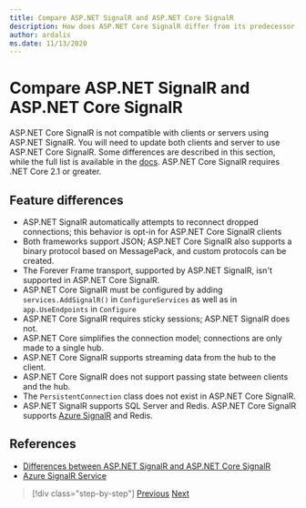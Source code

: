 ```yaml
---
title: Compare ASP.NET SignalR and ASP.NET Core SignalR
description: How does ASP.NET Core SignalR differ from its predecessor, ASP.NET SignalR?
author: ardalis
ms.date: 11/13/2020
---
```


# Compare ASP.NET SignalR and ASP.NET Core SignalR

ASP.NET Core SignalR is not compatible with clients or servers using ASP.NET SignalR. You will need to update both clients and server to use ASP.NET Core SignalR. Some differences are described in this section, while the full list is available in the [docs](https://docs.microsoft.com/aspnet/core/signalr/version-differences). ASP.NET Core SignalR requires .NET Core 2.1 or greater.

## Feature differences

- ASP.NET SignalR automatically attempts to reconnect dropped connections; this behavior is opt-in for ASP.NET Core SignalR clients
- Both frameworks support JSON; ASP.NET Core SignalR also supports a binary protocol based on MessagePack, and custom protocols can be created.
- The Forever Frame transport, supported by ASP.NET SignalR, isn't supported in ASP.NET Core SignalR.
- ASP.NET Core SignalR must be configured by adding `services.AddSignalR()` in `ConfigureServices` as well as in `app.UseEndpoints` in `Configure`
- ASP.NET Core SignalR requires sticky sessions; ASP.NET SignalR does not.
- ASP.NET Core simplifies the connection model; connections are only made to a single hub.
- ASP.NET Core SignalR supports streaming data from the hub to the client.
- ASP.NET Core SignalR does not support passing state between clients and the hub.
- The `PersistentConnection` class does not exist in ASP.NET Core SignalR.
- ASP.NET SignalR supports SQL Server and Redis. ASP.NET Core SignalR supports [Azure SignalR](https://docs.microsoft.com/azure/azure-signalr/) and Redis.

## References

- [Differences between ASP.NET SignalR and ASP.NET Core SignalR](https://docs.microsoft.com/aspnet/core/signalr/version-differences)
- [Azure SignalR Service](https://docs.microsoft.com/azure/azure-signalr/)

>[!div class="step-by-step"]
>[Previous](razor-differences.md)
>[Next](testing-differences.md)
